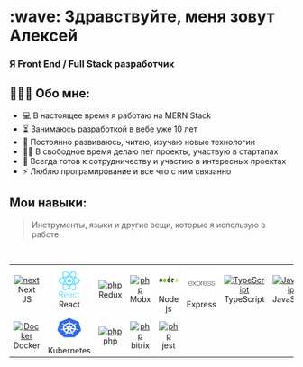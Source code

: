 <h1 align="left" id="macropower-title">:wave: Здравствуйте, меня зовут Алексей</h1>
<h3 align="left">Я Front End / Full Stack разработчик</h3>

<h2 align="left">👨🏻‍💻 Обо мне:</h2>

- :computer: В настоящее время я работаю на MERN Stack
- :hourglass_flowing_sand:  Занимаюсь разработкой в вебе уже 10 лет
- :rocket: Постоянно развиваюсь, читаю, изучаю новые технологии
- :man_technologist: В свободное время делаю пет проекты, участвую в стартапах
- :dart:  Всегда готов к сотрудничеству и участию в интересных проектах
- :zap: Люблю програмирование и все что с ним связанно


<h2 align="left" id="macropower-tech">Мои навыки:</h2>

> Инструменты, языки и другие вещи, которые я использую в работе

<br>

<table>
  <tr>
    <td align="center"  width="96">
      <a href="#macropower-tech">
        <img src="https://cdn.auth0.com/blog/logos/nextjs-logo.png" width="48" height="48" alt="next" />
      </a>
      <br>Next JS
    </td>
    <td align="center" width="96">
      <a href="#macropower-tech">
        <img src="https://raw.githubusercontent.com/devicons/devicon/master/icons/react/react-original-wordmark.svg" width="48" height="48" alt="React" />
      </a>
      <br>React
    </td>
    <td align="center"  width="96">
      <a href="#macropower-tech">
        <img src="https://uxwing.com/wp-content/themes/uxwing/download/10-brands-and-social-media/redux.png" width="48" height="48" alt="php" />
      </a>
      <br>Redux
    </td>
    <td align="center"  width="96">
      <a href="#macropower-tech">
        <img src="https://brandslogos.com/wp-content/uploads/images/mobx-logo-vector.svg" width="48" height="48" alt="php" />
      </a>
      <br>Mobx
    </td>
    <td align="center" width="96">
      <a href="#macropower-tech">
        <img src="https://raw.githubusercontent.com/devicons/devicon/master/icons/nodejs/nodejs-original-wordmark.svg" width="48" height="48" alt="Node js" />
      </a>
      <br>Node js
    </td>
    <td align="center" width="96">
      <a href="#macropower-tech">
        <img src="https://raw.githubusercontent.com/devicons/devicon/master/icons/express/express-original-wordmark.svg" width="48" height="48" alt="express" />
      </a>
      <br>Express
    </td>
    <td align="center" width="96">
      <a href="#macropower-tech">
        <img src="https://raw.githubusercontent.com/MacroPower/MacroPower/master/img/typescript-original.svg" width="48" height="48" alt="TypeScript" />
      </a>
      <br>TypeScript
    </td>
    <td align="center" width="96">
      <a href="#macropower-tech">
        <img src="https://raw.githubusercontent.com/MacroPower/MacroPower/master/img/javascript-original.svg" width="48" height="48" alt="JavaScript" />
      </a>
      <br>JavaScript
    </td>
    <td align="center" width="96">
      <a href="#macropower-tech" >
        <img src="https://raw.githubusercontent.com/MacroPower/MacroPower/master/img/sass-original.svg" width="48" height="48" alt="scss" />
      </a>
      <br>Scss
    </td>
    <td align="center" width="96">
      <a href="#macropower-tech">
        <img src="https://raw.githubusercontent.com/devicons/devicon/master/icons/mongodb/mongodb-original-wordmark.svg" width="48" height="48" alt="mongodb" />
      </a>
      <br>MongoDB
    </td>
    <td align="center" width="96">
      <a href="#macropower-tech">
        <img src="https://img.icons8.com/color/452/mysql-logo.png" width="48" height="48" alt="mysql" />
      </a>
      <br>Mysql
    </td>
  </tr>
  <tr>
    <td align="center" width="96"> 
      <a href="#macropower-tech" >
        <img src="https://raw.githubusercontent.com/MacroPower/MacroPower/master/img/docker-original.svg" width="48" height="48" alt="Docker" />
      </a>
      <br>Docker
    </td>
    <td align="center" width="96">
      <a href="#macropower-tech" >
        <img src="https://raw.githubusercontent.com/cncf/artwork/master/projects/kubernetes/icon/color/kubernetes-icon-color.svg" width="48" height="48" alt="Kubernetes" />
      </a>
      <br>Kubernetes
    </td>
    <td align="center"  width="96">
      <a href="#macropower-tech">
        <img src="https://cdn.iconscout.com/icon/free/png-512/php-27-226042.png" width="48" height="48" alt="php" />
      </a>
      <br>php
    </td>
    <td align="center"  width="96">
      <a href="#macropower-tech">
        <img src="https://upload.wikimedia.org/wikipedia/ru/thumb/5/51/1c_bitrix_logo.svg/1024px-1c_bitrix_logo.svg.png" width="48" height="48" alt="php" />
      </a>
      <br>bitrix
    </td>
    <td align="center"  width="96">
      <a href="#macropower-tech">
        <img src="https://cdn.iconscout.com/icon/free/png-256/jest-3521517-2945020.png" width="48" height="48" alt="php" />
      </a>
      <br>jest
    </td>
    
    
  </tr>
</table>









